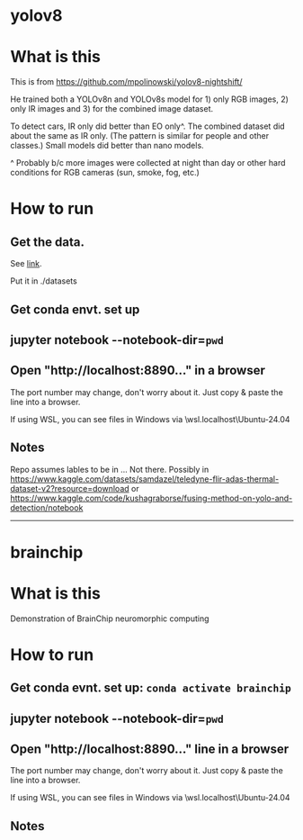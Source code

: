 # yolov8
# What is this

This is from https://github.com/mpolinowski/yolov8-nightshift/

He trained both a YOLOv8n and YOLOv8s model for 1) only RGB images, 2) only IR images and 3) for the combined image dataset.

To detect cars, IR only did better than EO only^.  The combined dataset did about the same as IR only.  (The pattern is similar for people and other classes.)  Small models did better than nano models.

^ Probably b/c more images were collected at night than day or other hard conditions for RGB cameras (sun, smoke, fog, etc.)

# How to run

## Get the data.

See [link](https://adas-dataset-v2.flirconservator.com/#multipartdownloadsection).  

Put it in ./datasets

## Get conda envt. set up

## jupyter notebook --notebook-dir=`pwd`

## Open "http://localhost:8890..." in a browser 

The port number may change, don't worry about it.  Just copy & paste the line into a browser.

If using WSL, you can see files in Windows via \\wsl.localhost\Ubuntu-24.04

## Notes

Repo assumes lables to be in ...
Not there.
Possibly in https://www.kaggle.com/datasets/samdazel/teledyne-flir-adas-thermal-dataset-v2?resource=download or https://www.kaggle.com/code/kushagraborse/fusing-method-on-yolo-and-detection/notebook

---
# brainchip
# What is this

Demonstration of BrainChip neuromorphic computing

# How to run

## Get conda evnt. set up: `conda activate brainchip`

## jupyter notebook --notebook-dir=`pwd`

## Open "http://localhost:8890..." line in a browser

The port number may change, don't worry about it.  Just copy & paste the line into a browser.

If using WSL, you can see files in Windows via \\wsl.localhost\Ubuntu-24.04

## Notes

